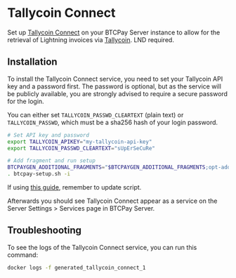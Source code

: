 # Tallycoin Connect

Set up [Tallycoin Connect](https://github.com/djbooth007/tallycoin_connect) on your BTCPay Server instance to allow for the retrieval of Lightning invoices via [Tallycoin](https://tallyco.in/).
LND required.

## Installation

To install the Tallycoin Connect service, you need to set your Tallycoin API key and a password first.
The password is optional, but as the service will be publicly available, you are strongly advised to require a secure password for the login.

You can either set `TALLYCOIN_PASSWD_CLEARTEXT` (plain text) or `TALLYCOIN_PASSWD`, which must be a sha256 hash of your login password.

```bash
# Set API key and password
export TALLYCOIN_APIKEY="my-tallycoin-api-key"
export TALLYCOIN_PASSWD_CLEARTEXT="sUpErSeCuRe"

# Add fragment and run setup
BTCPAYGEN_ADDITIONAL_FRAGMENTS="$BTCPAYGEN_ADDITIONAL_FRAGMENTS;opt-add-tallycoin-connect"
. btcpay-setup.sh -i
```
If using [this guide](./docs/save-env-vars.md), remember to update script.

Afterwards you should see Tallycoin Connect appear as a service on the Server Settings > Services page in BTCPay Server.

## Troubleshooting

To see the logs of the Tallycoin Connect service, you can run this command:

```bash
docker logs -f generated_tallycoin_connect_1
```
